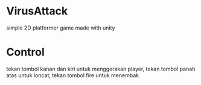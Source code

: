 # VirusAttack
simple 2D platformer game made with unity
# Control
tekan tombol kanan dan kiri untuk menggerakan player, tekan tombol panah atas untuk loncat, tekan tombol fire untuk menembak
